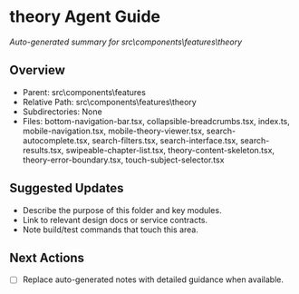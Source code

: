 ﻿# theory Agent Guide
*Auto-generated summary for src\components\features\theory*

## Overview
- Parent: src\components\features
- Relative Path: src\components\features\theory
- Subdirectories: None
- Files: bottom-navigation-bar.tsx, collapsible-breadcrumbs.tsx, index.ts, mobile-navigation.tsx, mobile-theory-viewer.tsx, search-autocomplete.tsx, search-filters.tsx, search-interface.tsx, search-results.tsx, swipeable-chapter-list.tsx, theory-content-skeleton.tsx, theory-error-boundary.tsx, touch-subject-selector.tsx

## Suggested Updates
- Describe the purpose of this folder and key modules.
- Link to relevant design docs or service contracts.
- Note build/test commands that touch this area.

## Next Actions
- [ ] Replace auto-generated notes with detailed guidance when available.
